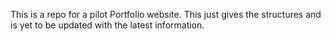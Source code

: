 This is a repo for a pilot Portfolio website. This just gives the structures and is yet to be updated with the latest information.
